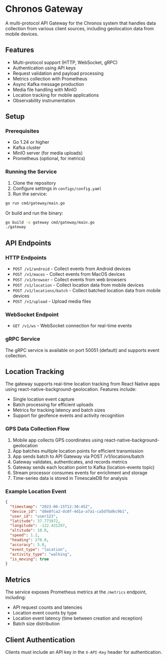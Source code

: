 # Chronos Gateway

A multi-protocol API Gateway for the Chronos system that handles data collection from various client sources, including geolocation data from mobile devices.

## Features

- Multi-protocol support (HTTP, WebSocket, gRPC)
- Authentication using API keys
- Request validation and payload processing
- Metrics collection with Prometheus
- Async Kafka message production
- Media file handling with MinIO
- Location tracking for mobile applications
- Observability instrumentation

## Setup

### Prerequisites

- Go 1.24 or higher
- Kafka cluster
- MinIO server (for media uploads)
- Prometheus (optional, for metrics)

### Running the Service

1. Clone the repository
2. Configure settings in `configs/config.yaml`
3. Run the service:

```bash
go run cmd/gateway/main.go
```

Or build and run the binary:

```bash
go build -o gateway cmd/gateway/main.go
./gateway
```

## API Endpoints

### HTTP Endpoints

- `POST /v1/android` - Collect events from Android devices
- `POST /v1/macos` - Collect events from MacOS devices 
- `POST /v1/browser` - Collect events from web browsers
- `POST /v1/location` - Collect location data from mobile devices
- `POST /v1/locations/batch` - Collect batched location data from mobile devices
- `POST /v1/upload` - Upload media files

### WebSocket Endpoint

- `GET /v1/ws` - WebSocket connection for real-time events

### gRPC Service

The gRPC service is available on port 50051 (default) and supports event collection.

## Location Tracking

The gateway supports real-time location tracking from React Native apps using react-native-background-geolocation. Features include:

- Single location event capture
- Batch processing for efficient uploads
- Metrics for tracking latency and batch sizes
- Support for geofence events and activity recognition

### GPS Data Collection Flow

1. Mobile app collects GPS coordinates using react-native-background-geolocation
2. App batches multiple location points for efficient transmission
3. App sends batch to API Gateway via POST /v1/locations/batch
4. Gateway validates, authenticates, and records metrics
5. Gateway sends each location point to Kafka (location-events topic)
6. Stream processor consumes events for enrichment and storage
7. Time-series data is stored in TimescaleDB for analysis

### Example Location Event

```json
{
  "timestamp": "2023-06-15T12:30:45Z",
  "device_id": "d8e8fca2-dc0f-4d1a-a7a1-ca5dfbd6c9b1",
  "user_id": "user123",
  "latitude": 37.773972,
  "longitude": -122.431297,
  "altitude": 10.0,
  "speed": 1.2,
  "heading": 270.0,
  "accuracy": 5.0,
  "event_type": "location",
  "activity_type": "walking",
  "is_moving": true
}
```

## Metrics

The service exposes Prometheus metrics at the `/metrics` endpoint, including:

- API request counts and latencies
- Location event counts by type
- Location event latency (time between creation and reception)
- Batch size distribution

## Client Authentication

Clients must include an API key in the `X-API-Key` header for authentication. 